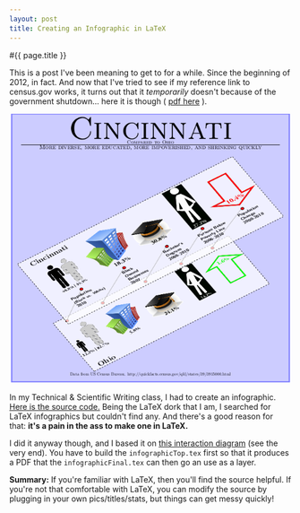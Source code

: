 ```yaml
---
layout: post
title: Creating an Infographic in LaTeX
---
```

#{{ page.title }}

This is a post I've been meaning to get to for a while.  Since the beginning of 2012, in fact.  And now that I've tried to see if my reference link to census.gov works, it turns out that it *temporarily* doesn't because of the government shutdown... here it is though ( [pdf here](/files/infographic.pdf "infographic pdf") ).

![infographic](/images/infographic.png "infographic")

In my Technical & Scientific Writing class, I had to create an infographic.  [Here is the source code.](https://github.com/sorrell/latexInfographic) Being the LaTeX dork that I am, I searched for LaTeX infographics but couldn't find any.  And there's a good reason for that:  **it's a pain in the ass to make one in LaTeX.**

I did it anyway though, and I based it on [this interaction diagram](http://www.texample.net/tikz/examples/interaction-diagram/ "interaction diagram") (see the very end).  You have to build the ``infographicTop.tex`` first so that it produces a PDF that the ``infographicFinal.tex`` can then go an use as a layer.

**Summary:** If you're familiar with LaTeX, then you'll find the source helpful.  If you're not that comfortable with LaTeX, you can modify the source by plugging in your own pics/titles/stats, but things can get messy quickly!

